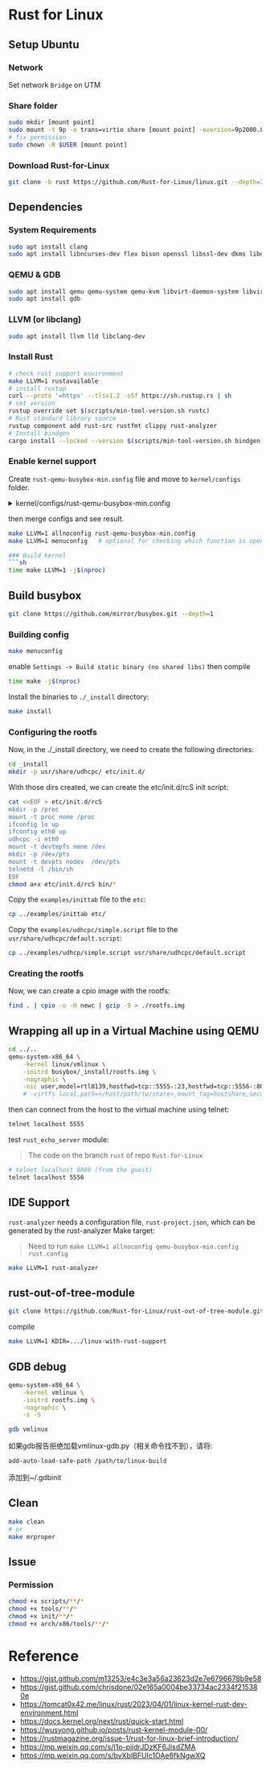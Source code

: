 # Rust for Linux

## Setup Ubuntu

### Network
Set network `Bridge` on UTM

### Share folder
```sh
sudo mkdir [mount point]
sudo mount -t 9p -o trans=virtio share [mount point] -oversion=9p2000.L
# fix permission
sudo chown -R $USER [mount point]
```
### Download Rust-for-Linux
```sh
git clone -b rust https://github.com/Rust-for-Linux/linux.git --depth=1
```

## Dependencies

### System Requirements
```sh
sudo apt install clang
sudo apt install libncurses-dev flex bison openssl libssl-dev dkms libelf-dev libudev-dev libpci-dev libiberty-dev autoconf
```

### QEMU & GDB
```sh
sudo apt install qemu qemu-system qemu-kvm libvirt-daemon-system libvirt-clients bridge-utils
sudo apt install gdb
```
### LLVM (or libclang)
```sh
sudo apt install llvm lld libclang-dev
```

### Install Rust
```sh
# check rust support environment
make LLVM=1 rustavailable
# install rustup
curl --proto '=https' --tlsv1.2 -sSf https://sh.rustup.rs | sh
# set version
rustup override set $(scripts/min-tool-version.sh rustc)
# Rust standard library source
rustup component add rust-src rustfmt clippy rust-analyzer
# Install bindgen
cargo install --locked --version $(scripts/min-tool-version.sh bindgen) bindgen-cli
```

### Enable kernel support
Create `rust-qemu-busybox-min.config` file and move to `kernel/configs` folder.
<details>
  <summary>kernel/configs/rust-qemu-busybox-min.config</summary>

```conf
# This is a minimal configuration for running a busybox initramfs image with
# networking support.
#
# The following command can be used create the configuration for a minimal
# kernel image:
#
# make allnoconfig qemu-busybox-min.config
#
# The following command can be used to build the configuration for a default
# kernel image:
#
# make defconfig qemu-busybox-min.config
#
# On x86, the following command can be used to run qemu:
#
# qemu-system-x86_64 -nographic -kernel vmlinux -initrd initrd.img -nic user,model=rtl8139,hostfwd=tcp::5555-:23
#
# On arm64, the following command can be used to run qemu:
#
# qemu-system-aarch64 -M virt -cpu cortex-a72 -nographic -kernel arch/arm64/boot/Image -initrd initrd.img -nic user,model=rtl8139,hostfwd=tcp::5555-:23

# Enable 64-bit for support Rust
CONFIG_64BIT=y
CONFIG_RUST=y

# Support vmlinux
CONFIG_HYPERVISOR_GUEST=y
CONFIG_PVH=y

# Enable to mount external kernel module
CONFIG_MODULES=y
CONFIG_MODULE_FORCE_LOAD=y
CONFIG_MODULE_UNLOAD=y
CONFIG_MODULE_FORCE_UNLOAD=y
CONFIG_MODULE_UNLOAD_TAINT_TRACKING=y

# Enable Rust samples
CONFIG_SAMPLES=y
CONFIG_SAMPLES_RUST=y
CONFIG_SAMPLE_RUST_MINIMAL=y
CONFIG_SAMPLE_RUST_PRINT=y
CONFIG_SAMPLE_RUST_HOSTPROGS=y

CONFIG_SMP=y
CONFIG_PRINTK=y
CONFIG_PRINTK_TIME=y

CONFIG_PCI=y

# We use an initramfs for busybox with elf binaries in it.
CONFIG_BLK_DEV_INITRD=y
CONFIG_RD_GZIP=y
CONFIG_BINFMT_ELF=y
CONFIG_BINFMT_SCRIPT=y

# This is for /dev file system.
CONFIG_DEVTMPFS=y

# Core networking (packet is for dhcp).
CONFIG_NET=y
CONFIG_PACKET=y
CONFIG_INET=y

# RTL8139 NIC support.
CONFIG_NETDEVICES=y
CONFIG_ETHERNET=y
CONFIG_NET_VENDOR_REALTEK=y
CONFIG_8139CP=y

# To get GDB symbols and script.
CONFIG_DEBUG_KERNEL=y
CONFIG_DEBUG_INFO_DWARF_TOOLCHAIN_DEFAULT=y
CONFIG_GDB_SCRIPTS=y

# For the power-down button (triggered by qemu's `system_powerdown` command).
CONFIG_INPUT=y
CONFIG_INPUT_EVDEV=y
CONFIG_INPUT_KEYBOARD=y
```
</details>

then merge configs and see result.
```sh
make LLVM=1 allnoconfig rust-qemu-busybox-min.config  
make LLVM=1 menuconfig   # optional for checking which function is open

### Build kernel
```sh
time make LLVM=1 -j$(nproc)
```

## Build busybox
```sh
git clone https://github.com/mirror/busybox.git --depth=1
```
### Building config
```sh
make menuconfig
```
enable `Settings -> Build static binary (no shared libs)` then compile
```sh
time make -j$(nproc)
```

Install the binaries to `./_install` directory:
```sh
make install
```

### Configuring the rootfs
Now, in the ./_install directory, we need to create the following directories:
```sh
cd _install
mkdir -p usr/share/udhcpc/ etc/init.d/
```
With those dirs created, we can create the etc/init.d/rcS init script:
```sh
cat <<EOF > etc/init.d/rcS
mkdir -p /proc
mount -t proc none /proc
ifconfig lo up
ifconfig eth0 up
udhcpc -i eth0
mount -t devtmpfs none /dev
mkdir -p /dev/pts
mount -t devpts nodev  /dev/pts
telnetd -l /bin/sh
EOF
chmod a+x etc/init.d/rcS bin/*
```
Copy the `examples/inittab` file to the `etc`:
```sh
cp ../examples/inittab etc/
```
Copy the `examples/udhcpc/simple.script` file to the `usr/share/udhcpc/default.script`:
```sh
cp ../examples/udhcp/simple.script usr/share/udhcpc/default.script
```
### Creating the rootfs
Now, we can create a cpio image with the rootfs:
```sh
find . | cpio -o -H newc | gzip -9 > ./rootfs.img
```
## Wrapping all up in a Virtual Machine using QEMU
```sh
cd ../..
qemu-system-x86_64 \
    -kernel linux/vmlinux \
    -initrd busybox/_install/rootfs.img \
    -nographic \
    -nic user,model=rtl8139,hostfwd=tcp::5555-:23,hostfwd=tcp::5556-:8080 
    # -virtfs local,path=</host/path/to/share>,mount_tag=hostshare,security_model=none,id=hostshare
```

then can connect from the host to the virtual machine using telnet:
```sh
telnet localhost 5555
```

test `rust_echo_server` module:
> The code on the branch `rust` of repo `Rust-for-Linux`
```sh
# telnet localhost 8080 (from the guest)
telnet localhost 5556
```

## IDE Support
`rust-analyzer` needs a configuration file, `rust-project.json`, which can be generated by the rust-analyzer Make target:
> Need to run `make LLVM=1 allnoconfig qemu-busybox-min.config rust.config`
```sh
make LLVM=1 rust-analyzer
```
## rust-out-of-tree-module
```sh
git clone https://github.com/Rust-for-Linux/rust-out-of-tree-module.git
```
compile
```sh
make LLVM=1 KDIR=.../linux-with-rust-support 
```

## GDB debug
``` bash
qemu-system-x86_64 \
    -kernel vmlinux \
    -initrd rootfs.img \
    -nographic \
    -s -S
```
```bash
gdb vmlinux
```
如果gdb报告拒绝加载vmlinux-gdb.py（相关命令找不到），请将:
```bash
add-auto-load-safe-path /path/to/linux-build
```
添加到~/.gdbinit

## Clean 
```sh
make clean
# or 
make mrproper
```

## Issue

### Permission
```sh
chmod +x scripts/**/*
chmod +x tools/**/*
chmod +x init/**/*
chmod +x arch/x86/tools/**/*
```

# Reference
- https://gist.github.com/m13253/e4c3e3a56a23623d2e7e6796678b9e58
- https://gist.github.com/chrisdone/02e165a0004be33734ac2334f215380e
- https://tomcat0x42.me/linux/rust/2023/04/01/linux-kernel-rust-dev-environment.html
- https://docs.kernel.org/next/rust/quick-start.html
- https://wusyong.github.io/posts/rust-kernel-module-00/
- https://rustmagazine.org/issue-1/rust-for-linux-brief-introduction/
- https://mp.weixin.qq.com/s/I1o-pijdrJDzKF6JisdZMA
- https://mp.weixin.qq.com/s/bvXblBFUIc1OAe6fkNgwXQ
